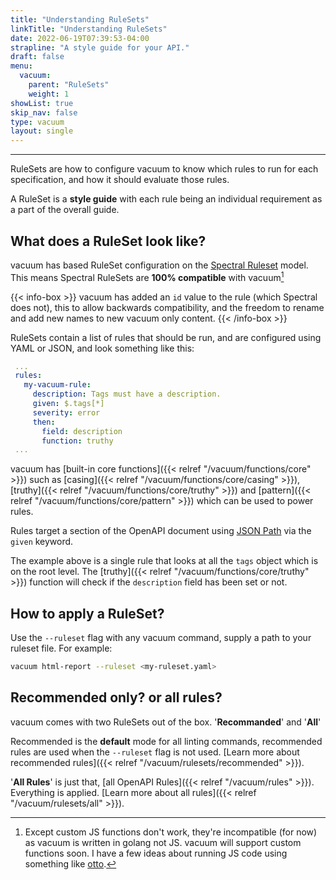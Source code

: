 ```yaml
---
title: "Understanding RuleSets"
linkTitle: "Understanding RuleSets"
date: 2022-06-19T07:39:53-04:00
strapline: "A style guide for your API."
draft: false
menu:
  vacuum:
    parent: "RuleSets"
    weight: 1
showList: true
skip_nav: false
type: vacuum
layout: single
---
```


---

RuleSets are how to configure vacuum to know which rules to run for each specification, and how it should evaluate those rules. 

A RuleSet is a **style guide** with each rule being an individual requirement as a part of the overall guide.

## What does a RuleSet look like?

vacuum has based RuleSet configuration on the [Spectral Ruleset](https://meta.stoplight.io/docs/spectral/01baf06bdd05a-rulesets) 
model. This means Spectral RuleSets are **100% compatible** with vacuum[^1]

{{< info-box >}}
vacuum has added an `id` value to the rule (which Spectral does not), this to allow backwards compatibility, and the freedom
to rename and add new names to new vacuum only content.
{{< /info-box >}}

RuleSets contain a list of rules that should be run, and are configured using YAML or JSON, and look something like this: 

```yaml
 ...
 rules:
   my-vacuum-rule:
     description: Tags must have a description.
     given: $.tags[*]
     severity: error
     then:
       field: description
       function: truthy
 ...
```

vacuum has [built-in core functions]({{< relref "/vacuum/functions/core" >}}) such as [casing]({{< relref "/vacuum/functions/core/casing" >}}), 
[truthy]({{< relref "/vacuum/functions/core/truthy" >}}) and [pattern]({{< relref "/vacuum/functions/core/pattern" >}}) which 
can be used to power rules.

Rules target a section of the OpenAPI document using [JSON Path](http://jsonpath.com/) via the `given` keyword. 

The example above is a single rule that looks at all the `tags` object which is on the root level. The [truthy]({{< relref "/vacuum/functions/core/truthy" >}})
function will check if the `description` field has been set or not.

## How to apply a RuleSet?

Use the `--ruleset` flag with any vacuum command, supply a path to your ruleset file. For example:

```zsh
vacuum html-report --ruleset <my-ruleset.yaml>
```

## Recommended only? or all rules?

vacuum comes with two RuleSets out of the box. '**Recommanded**' and '**All**'

Recommended is the **default** mode for all linting commands, recommended rules are used when the `--ruleset` flag is not
used. [Learn more about recommended rules]({{< relref "/vacuum/rulesets/recommended" >}}).

'**All Rules**' is just that, [all OpenAPI Rules]({{< relref "/vacuum/rules" >}}). Everything is applied. 
[Learn more about all rules]({{< relref "/vacuum/rulesets/all" >}}).



[^1]: Except custom JS functions don't work, they're incompatible (for now) as vacuum is written in golang not JS. vacuum will support custom functions soon.
I have a few ideas about running JS code using something like [otto](https://github.com/robertkrimen/otto).